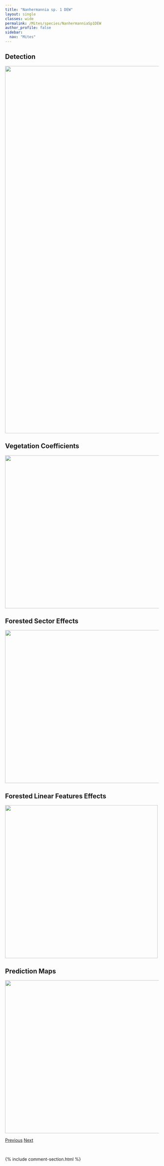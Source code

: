 ```yaml
---
title: "Nanhermannia sp. 1 DEW"
layout: single
classes: wide
permalink: /Mites/species/NanhermanniaSp1DEW
author_profile: false
sidebar:
  nav: "Mites"
---
```


<h2>Detection</h2>

<a href="https://drive.google.com/uc?export=view&id=1YJR-hFcP1aqF5hzgwmQww_1pc-ofm-rU">
<img src="https://drive.google.com/uc?export=view&id=1YJR-hFcP1aqF5hzgwmQww_1pc-ofm-rU" height = "1200" width = "800">
</a>


<h2>Vegetation Coefficients</h2>

<a href="https://drive.google.com/uc?export=view&id=1TLov3ghsp5Aaf7vk7ien2oO12rZYZsFq">
<img src="https://drive.google.com/uc?export=view&id=1TLov3ghsp5Aaf7vk7ien2oO12rZYZsFq" height = "500" width = "1000">
</a>


<h2>Forested Sector Effects</h2>

<a href="https://drive.google.com/uc?export=view&id=1PBaHVrVqzgzE214K_aWsH5fTOWtiUmRJ">
<img src="https://drive.google.com/uc?export=view&id=1PBaHVrVqzgzE214K_aWsH5fTOWtiUmRJ" height = "500" width = "1000">
</a>


<h2>Forested Linear Features Effects</h2>

<a href="https://drive.google.com/uc?export=view&id=1GBhtAB7v7WusjFY00fbwhrglnHcpI2_x">
<img src="https://drive.google.com/uc?export=view&id=1GBhtAB7v7WusjFY00fbwhrglnHcpI2_x" height = "500" width = "500">
</a>


<h2>Prediction Maps</h2>

<a href="https://drive.google.com/uc?export=view&id=1r1mAdoXCpSUtIOUU6pXmfDsrIcB-daFm">
<img src="https://drive.google.com/uc?export=view&id=1r1mAdoXCpSUtIOUU6pXmfDsrIcB-daFm" height = "500" width = "1000">
</a>


<a href="/DevelopmentWebsite/Mites/species/MycobatesPerates" class="pagination--pager" title="Mycobates perates">Previous</a> <a href="/DevelopmentWebsite/Mites/species/NeogymnobatesLuteus" class="pagination--pager" title="Neogymnobates luteus">Next</a>

<p>&nbsp;</p>

{% include comment-section.html %}
